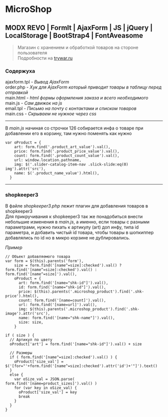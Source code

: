 # MicroShop
## MODX REVO | FormIt | AjaxForm | JS | jQuery | LocalStorage | BootStrap4 | FontAveasome
> Магазин с хранением и обработкой товаров на стороне пользователя  
> Подробности на [trywar.ru](https://trywar.ru/3/205/)

### Содержуха
ajaxform.tpl - _Вывод AjaxForm_  
order.php - _Хук для AjaxForm который приводит товары в таблицу перед отправкой_  
main.html - _html формы оформления заказа и всего необходимого_  
main.js - _Сам движок на js_  
email.tpl - _Письмо на почту с контактами и списком товаров_  
main.css - _Скрываем не нужное через css_  
___

В *main.js* начиная со строчки 126 собирается инфа о товаре при добавлении его в корзину, там нужно поменять как нужно
```
var oProduct = {
    art: form.find('.product_art_value').val(),
    price: form.find('.product_price_value').val(),
    count: form.find('.product_count_value').val(),
    url: window.location.pathname,
    img: $('.slider-catalog-item-nav .slick-slide:eq(0) img').attr('src'),
    name: $('.product_name_value').html(),
  }
```
___

### shopkeeper3
В файле _shopkeeper3.php_ лежит плагин для добавления товаров в shopkeeper3  
Для прикручивания к shopkeeper3 так же понадобиться внести небольшие изменения в _main.js_,
а именно, если товары с разными параметрами, нужно пихать к артикулу (art) доп инфу, типа id параметра, и добавить чистый id товара, чтобы товары в шопкиппер добавлялись по id но в микро корзине не дублировались.

_Пример_
```
// Объект добавляемого товара
var form = $(this).parents('form'),
    size = form.find('[name^=size]:checked').val() ? form.find('[name^=size]:checked').val() : form.find('[name^=size]').val(),
    oProduct = {
      art: form.find('[name="shk-id"]').val(),
      id: form.find('[name="shk-id"]').val(),
      price: $(this).parents('.microshop_product').find('.shk-price').html(),
      count: form.find('[name=count]').val(),
      url: form.find('[name=url]').val(),
      img: $(this).parents('.microshop_product').find('.shk-image').attr('src'),
      name: form.find('[name="shk-name"]').val(),
      size: size,
    }

if ( size ) {
  // Артикул по цвету
  oProduct['art'] = form.find('[name="shk-id"]').val() + size

  // Размеры
  if ( form.find('[name^=size]:checked').val() ) {
    oProduct['size_val'] = $('[for="'+form.find('[name^=size]:checked').attr('id')+'"]').text()
  }
  else {
    var oSize_val = JSON.parse( form.find('[name=product_sizes]').val() )
    for (var key in oSize_val) {
      oProduct['size_val'] = key
      break
    }
  }
}
```
